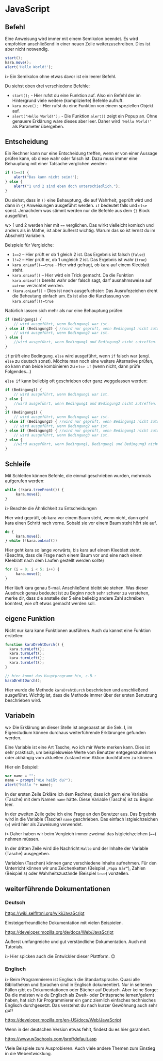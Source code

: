 # JavaScript

## Befehl

Eine Anweisung wird immer mit einem Semikolon beendet. Es wird empfohlen anschließend in einer neuen Zeile weiterzuschreiben. Dies ist aber nicht notwendig.

```javascript
start();
kara.move();
alert('Hello World!');
```

i> Ein Semikolon ohne etwas davor ist ein leerer Befehl.

Du siehst oben drei verschiedene Befehle:

* `start();` - Hier rufst du eine Funktion auf. Also ein Befehl der im Hintergrund viele weitere (komplizierte) Befehle aufruft.
* `kara.move();` - Hier rufst du eine Funktion von einem speziellen Objekt auf.
* `alert('Hello World!');` - Die Funktion `alert()` zeigt ein Popup an. Ohne genauere Erklärung wäre dieses aber leer. Daher wird `'Hello World!'` als Parameter übergeben.

## Entscheidung

Ein Rechner kann nur eine Entscheidung treffen, wenn er von einer Aussage prüfen kann, ob diese wahr oder falsch ist. Dazu muss immer eine Behauptung mit einer Tatsache verglichen werden:

```javascript
if (1==2) {
    alert("Das kann nicht sein!");
} else {
    alert("1 und 2 sind eben doch unterschiedlich.");
}
```

Du siehst, dass in `()` eine Behauptung, die auf Wahrheit, geprüft wird und dann in `{}` Anweisungen ausgeführt werden. `if` bedeutet falls und `else` sonst. Jenachdem was stimmt werden nur die Befehle aus dem `{}` Block ausgeführt. 

w> 1 und 2 werden hier mit `==` verglichen. Das wirkt vielleicht komisch und anders als in Mathe, ist aber äußerst wichtig. Warum das so ist lernst du im Abschnitt Variabeln.

Beispiele für Vergleiche:

* `1==2` – Hier prüft er ob 1 gleich 2 ist.  Das Ergebnis ist falsch (`false`)
* `1!=2` – Hier prüft er, ob 1 ungleich 2 ist. Das Ergebnis ist wahr (`true`)
* `kara.onLeaf()==true` – Hier wird gefragt, ob kara auf einem Kleeblatt steht.
* `kara.onLeaf()` – Hier wird ein Trick gemacht. Da die Funktion `kara.onLeaf()` bereits wahr oder falsch sagt, darf ausnahmsweise auf `==true` verzichtet werden.
* `!kara.onLeaf()` – Dies ist noch ausgefuchster: Das Ausrufezeichen dreht die Beheutung einfach um. Es ist also die Kurzfassung von `kara.onLeaf()!=true`

Natürlich lassen sich mehr als nur eine Behauptung prüfen:

```javascript
if (Bedingung1) {
    // wird ausgeführt, wenn Bedingung1 war ist.
} else if (Bedingung2) { //wird nur geprüft, wenn Bedingung1 nicht zutraf.
    // wird ausgeführt, wenn Bedingung2 war ist.
} else {
    //wird ausgeführt, wenn Bedingung1 und Bedingung2 nicht zutreffen.
}
```

`if` prüft eine Bedingung. `else` wird ausgeführt, wenn `if` falsch war (engl. `else` zu deutsch sonst). Möchte man noch eine weitere Alternative prüfen, so kann man beide kombinieren zu `else if` (wenn nicht, dann prüfe Folgendes…)

 `else if` kann beliebig oft geschrieben oder ganz weggelassen werden:					

```javascript
if (Bedingung1) {
    // wird ausgeführt, wenn Bedingung1 war ist.
} else {
    //wird ausgeführt, wenn Bedingung1 und Bedingung2 nicht zutreffen.
}
if (Bedingung1) {
    // wird ausgeführt, wenn Bedingung1 war ist.
} else if (Bedingung2) { //wird nur geprüft, wenn Bedingung1 nicht zutraf.
    // wird ausgeführt, wenn Bedingung2 war ist.
} else if (Bedingung3) { //wird nur geprüft, wenn Bedingung1 nicht zutraf.
    // wird ausgeführt, wenn Bedingung3 war ist.
} else {
    //wird ausgeführt, wenn Bedingung1, Bedingung1 und Bedingung3 nicht zutreffen.
}
```



## Schleife

Mit Schleifen können Befehle, die einmal geschrieben wurden, mehrmals aufgerufen werden:

```javascript
while (!kara.treeFront()) {
     kara.move();
}
```

i> Beachte die Ähnlichkeit zu Entscheidungen

Hier wird geprüft, ob kara vor einem Baum steht, wenn nicht, dann geht kara einen Schritt nach vorne. Sobald sie vor einem Baum steht hört sie auf.

```javascript
do {
     kara.move();
} while (!kara.onLeaf())
```

Hier geht kara so lange vorwärts, bis kara auf einem Kleeblatt steht. (Beachte, dass die Frage nach einem Baum vor und eine nach einem Kleeblatt nach dem Laufen gestellt werden sollte)

```javascript
for (i = 0; i < 5; i++) {
     kara.move();
}
```

Hier läuft kara genau 5-mal. Anschließend bleibt sie stehen. Was dieser Ausdruck genau bedeutet ist zu Beginn noch sehr schwer zu verstehen, merke dir, dass die anstelle der 5 eine beliebig andere Zahl schreiben könntest, wie oft etwas gemacht werden soll.



## eigene Funktion

Nicht nur kara kann Funktionen ausführen. Auch du kannst eine Funktion erstellen:

```javascript
function karaDrehtDurch() {
  kara.turnLeft();
  kara.turnLeft();
  kara.turnLeft();
  kara.turnLeft();
}

// hier kommt das Hauptprogramm hin, z.B.:
karaDrehtDurch();
```

Hier wurde die Methode `karaDrehtDurch` beschrieben und anschließend ausgeführt. Wichtig ist, dass die Methode immer über der ersten Benutzung beschrieben wird.



## Variabeln

w> Die Erklärung an dieser Stelle ist angepasst an die Sek. I, im Eigenstudium können durchaus weiterführende Erklärungen gefunden werden.

Eine Variable ist eine Art Tasche, wo ich mir Werte merken kann. Dies ist sehr praktisch, um beispielsweise Werte vom Benutzer entgegenzunehmen oder abhängig vom aktuellen Zustand eine Aktion durchführen zu können.

Hier ein Beispiel:

```javascript
var name = "";
name = prompt("Wie heißt du?");
alert("Hallo "+ name);
```

In der ersten Zeile Erkläre ich dem Rechner, dass ich gern eine Variable (Tasche) mit dem Namen `name` hätte. Diese Variable (Tasche) ist zu Beginn leer.

In der zweiten Zeile gebe ich eine Frage an den Benutzer aus. Das Ergebnis wird in die Variable (Tasche) `name` geschrieben. Das einfach Istgleichzeichen (`=`) wird hier als Zuweisung verwendet. 

i> Daher haben wir beim Vergleich immer zweimal das Istgleichzeichen (`==`) nehmen müssen.

In der dritten Zeile wird die Nachricht `Hallo` und der Inhalte der Variable (Tasche) ausgegeben.

Variablen (Taschen) können ganz verschiedene Inhalte aufnehmen. Für den Unterricht können wir uns Zeichenketten (Beispiel `„Papa Bär“`), Zahlen (Beispiel `5`) oder Wahrheitszustände (Beispiel `true`) vorstellen.



## weiterführende Dokumentationen
### Deutsch
https://wiki.selfhtml.org/wiki/JavaScript

Einsteigerfreundliche Dokumentation mit vielen Beispielen.

https://developer.mozilla.org/de/docs/Web/JavaScript

Äußerst umfangreiche und gut verständliche Dokumentation. Auch mit Tutorials.

i> Hier spicken auch die Entwickler dieser Plattform. :wink:

### Englisch

i> Beim Programmieren ist Englisch die Standartsprache. Quasi alle Bibliotheken und Sprachen sind in Englisch dokumentiert. Nur in seltenen Fällen gibt es Dokumentationen oder Bücher auf Deutsch. Aber keine Sorge: Da die meisten wie du Englisch als Zweit- oder Drittsprache lernen/gelernt haben, hat sich für Programmierer ein ganz ziemlich einfaches technisches Englisch durchgesetzt. Das verstehst du nach kurzer Gewöhnung auch sehr gut!

https://developer.mozilla.org/en-US/docs/Web/JavaScript

Wenn in der deutschen Version etwas fehlt, findest du es hier garantiert.

https://www.w3schools.com/jsref/default.asp

Viele Beispiele zum Ausprobieren. Auch viele andere Themen zum Einstieg in die Webentwicklung.